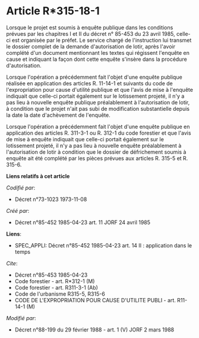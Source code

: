 # Article R*315-18-1

Lorsque le projet est soumis à enquête publique dans les conditions prévues par les chapitres I et II du décret n° 85-453 du
23 avril 1985, celle-ci est organisée par le préfet. Le service chargé de l'instruction lui transmet le dossier complet de la
demande d'autorisation de lotir, après l'avoir complété d'un document mentionnant les textes qui régissent l'enquête en cause
et indiquant la façon dont cette enquête s'insère dans la procédure d'autorisation.

Lorsque l'opération a précédemment fait l'objet d'une enquête publique réalisée en application des articles R. 11-14-1 et
suivants du code de l'expropriation pour cause d'utilité publique et que l'avis de mise à l'enquête indiquait que celle-ci
portait également sur le lotissement projeté, il n'y a pas lieu à nouvelle enquête publique préalablement à l'autorisation de
lotir, à condition que le projet n'ait pas subi de modification substantielle depuis la date la date d'achèvement de
l'enquête.

Lorsque l'opération a précédemment fait l'objet d'une enquête publique en application des articles R. 311-3-1 ou R. 312-1 du
code forestier et que l'avis de mise à enquête indiquait que celle-ci portait également sur le lotissement projeté, il n'y a
pas lieu à nouvelle enquête préalablement à l'autorisation de lotir à condition que le dossier de défrichement soumis à
enquête ait été complété par les pièces prévues aux articles R. 315-5 et R. 315-6.

**Liens relatifs à cet article**

_Codifié par_:

  - Décret n°73-1023 1973-11-08

_Créé par_:

  - Décret n°85-452 1985-04-23 art. 11 JORF 24 avril 1985

**Liens**:

  - SPEC_APPLI: Décret n°85-452 1985-04-23 art. 14 II : application dans le temps

_Cite_:

  - Décret n°85-453 1985-04-23
  - Code forestier - art. R*312-1 (M)
  - Code forestier - art. R311-3-1 (Ab)
  - Code de l'urbanisme R315-5, R315-6
  - CODE DE L'EXPROPRIATION POUR CAUSE D'UTILITE PUBLI - art. R11-14-1 (M)

_Modifié par_:

  - Décret n°88-199 du 29 février 1988 - art. 1 (V) JORF 2 mars 1988
